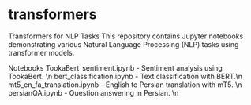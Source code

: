 # transformers

Transformers for NLP Tasks
This repository contains Jupyter notebooks demonstrating various Natural Language Processing (NLP) tasks using transformer models.

Notebooks 
TookaBert_sentiment.ipynb - Sentiment analysis using TookaBert. \n 
bert_classification.ipynb - Text classification with BERT.\n 
mt5_en_fa_translation.ipynb - English to Persian translation with mT5. \n
persianQA.ipynb - Question answering in Persian. \n
